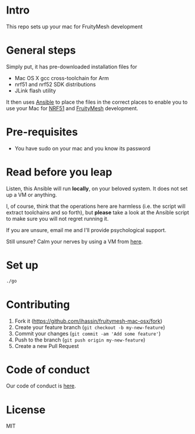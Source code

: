 # Intro 

This repo sets up your mac for FruityMesh development

# General steps

Simply put, it has pre-downloaded installation files for
* Mac OS X gcc cross-toolchain for Arm
* nrf51 and nrf52 SDK distributions
* JLink flash utility

It then uses [Ansible](http://www.ansible.com) to place the files in the correct places to enable you to use your Mac for [NRF51](https://github.com/NordicSemiconductor) and [FruityMesh](https://github.com/mwaylabs/fruitymesh) development.
 
# Pre-requisites

* You have sudo on your mac and you know its password

# Read before you leap

Listen, this Ansible will run __locally__, on your beloved system. It does not set up a VM or anything.

I, of course, think that the operations here are harmless (i.e. the script will extract toolchains and so forth), but __please__ take a look at the Ansible script to make sure you will not regret running it.

If you are unsure, email me and I'll provide psychological support.

Still unsure? Calm your nerves by using a VM from [here](https://github.com/ihassin/fruitymesh-ubuntu-vm).

# Set up

```bash
./go
```

# Contributing

1. Fork it (https://github.com/ihassin/fruitymesh-mac-osx/fork)
2. Create your feature branch (`git checkout -b my-new-feature`)
3. Commit your changes (`git commit -am 'Add some feature'`)
4. Push to the branch (`git push origin my-new-feature`)
5. Create a new Pull Request

# Code of conduct

Our code of conduct is [here](https://github.com/ihassin/fruitymesh-mac-osx/blob/master/code_of_conduct.md).

# License

MIT
